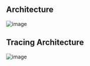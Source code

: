 ## Architecture
![image](https://github.com/vtw-developers/camel-kafka-log/assets/116539332/bbb1d9e9-c994-41a0-91dc-7cd97d0c0172)

## Tracing Architecture
![image](https://github.com/vtw-developers/camel-kafka-log/assets/116539332/41d9e790-df8c-4e4e-a3a7-ac0d27c46506)
